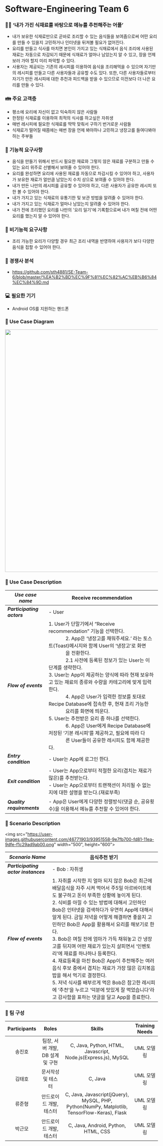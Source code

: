 # Software-Engineering Team 6

### 👨‍💻 ‘내가 가진 식재료를 바탕으로 메뉴를 추천해주는 어플’
- 내가 보유한 식재료만으로 곧바로 조리할 수 있는 음식들을 보여줌으로써 어떤 요리를 만들 수 있을지 고민하거나 인터넷을 뒤져볼 필요가 없어진다.
- 요리를 만들고 식사를 마치면 본인이 가지고 있는 식재료에서 음식 조리에 사용된 재료는 자동으로 차감되기 때문에 식재료가 얼마나 남았는지 알 수 있고, 장을 언제 보러 가야 할지 미리 파악할 수 있다.
- 사용자는 제공되는 기존의 레시피를 이용하여 음식을 조리해먹을 수 있으며 자기만의 레시피를 만들고 다른 사용자들과 공유할 수도 있다.
또한, 다른 사용자들로부터 자기가 만든 레시피에 대한 추천과 피드백을 받을 수 있으므로 이전보다 더 나은 요리를 만들 수 있다.


### 👪 주요 고객층
- 평소에 요리에 자신이 없고 익숙하지 않은 사람들
- 한정된 식재료를 이용하여 최적의 식사를 하고싶은 자취생
- 매번 레시피에 필요한 식재료를 딱딱 맞춰서 구하기 번거로운 사람들
- 식재료가 떨어질 때쯤에는 매번 장을 언제 봐야하나 고민하고 냉장고를 들여다봐야 하는 주부들

### 🎯 기능적 요구사항
- 음식을 만들기 위해서 반드시 필요한 재료와 그렇지 않은 재료를 구분하고 만들 수 있는 요리 위주로 선별해서 보여줄 수 있어야 한다.
- 요리를 완성하면 요리에 사용된 재료를 자동으로 차감시킬 수 있어야 하고, 사용자가 보유한 재료가 얼만큼 남았는지 수치 상으로 보여줄 수 있어야 한다.
- 내가 만든 나만의 레시피를 공유할 수 있어야 하고, 다른 사용자가 공유한 레시피 또한 볼 수 있어야 한다.
- 내가 가지고 있는 식재료의 유통기한 및 보관 방법을 알려줄 수 있어야 한다.
- 내가 가지고 있는 식재료가 얼마나 남았는지 알려줄 수 있어야 한다.
- 내가 전에 조리했던 요리를 나만의 '요리 일기'에 기록함으로써 내가 며칠 전에 어떤 요리를 했는지 알 수 있어야 한다.

### 🏹 비기능적 요구사항
- 조리 가능한 요리가 다양할 경우 최근 조리 내역을 반영하여 사용자가 보다 다양한 음식을 접할 수 있어야 한다.

### 🏢 경쟁사 분석
- <https://github.com/sth4881/SE-Team-6/blob/master/%EA%B2%BD%EC%9F%81%EC%82%AC%EB%B6%84%EC%84%9D.md>

### 💻 필요한 기기
- Android OS를 지원하는 핸드폰

### 📑 Use Case Diagram
<img src="https://user-images.githubusercontent.com/69136953/93884905-74e17400-fd1e-11ea-9b24-0cfbc12aba10.png" width="1000" height="800"></img>

### 📑 Use Case Description
***Use case name*** | Receive recommendation
-- | --
***Participating actors*** | - User
***Flow of events*** | 1. User가 단말기에서 “Receive recommendation” 기능을 선택한다.<br/>                2. App은 ‘냉장고를 채워주세요.’ 라는 토스트(Toast)메시지와 함께             User의 ‘냉장고’로 화면                을 전환한다.<br/>                2.1 사전에 등록된 정보가 있는 User는 이 단계를 생략한다.<br/>   3. User는 App이 제공하는 양식에 따라 현재 보유하고 있는 재료의 종류와 수량을 카테고리에 맞게 입력한다.<br/>                4. App은 User가 입력한 정보를 토대로 Recipe Database에 접속한 후, 현재 조리 가능한                요리를 화면에 띄운다.</br>   5. User는 추천받은 요리 중 하나를 선택한다.</br>                6. App은 User에게 Recipe Database에 저장된 ‘기본 레시피’를 제공하고, 필요에 따라 다                른 User들이 공유한 레시피도 함께 제공한다. 
***Entry condition*** | - User는 App에 로그인 한다.
***Exit condition*** | - User는 App으로부터 적절한 요리(겹치는 재료가 많은)를 추천받는다. </br>   - User는 App으로부터 트랜잭션이 처리될 수 없는지에 대한 설명을 받는다.(재료부족)
***Quality requirements*** | - App은 User에게 다양한 정렬방식(댓글 순, 공유횟수)을 이용해서 메뉴를 추천할 수 있어야 한다.

### 📑 Scenario Description
<img src="https://user-images.githubusercontent.com/46771903/93951558-9e7fb700-fd81-11ea-9dfe-f1c29ad9ab00.png" width="500", height="600"></img>


***Scenario Name*** | 음식추천 받기
-- | --
***Participating actor instances*** | - Bob : 자취생
***Flow of events*** | 1. 자취를 시작한 지 얼마 되지 않은 Bob은 최근에 배달음식을 자주 시켜 먹어서 주5일 아르바이트에도 불구하고 돈이 부족한 상황에 놓이게 된다.<br/> 2. 식비를 아낄 수 있는 방법에 대해서 고민하던 Bob은 인터넷을 검색하다가 우연히 App에 대해서 알게 된다. 금일 저녁을 어떻게 해결하면 좋을지 고민하던 Bob은 App을 활용해서 요리를 해보기로 한다.<br/> 3. Bob은 며칠 전에 엄마가 가득 채워놓고 간 냉장고를 뒤지며 어떤 재료가 있는지 살피면서 ‘인벤토리’에 재료를 하나하나 등록한다.<br/>   4. 재료등록을 마친 Bob은 App이 추천해주는 여러 음식 후보 중에서 겹치는 재료가 가장 많은 김치볶음밥을 해서 먹기로 결정한다.<br/>   5. 저녁 식사를 배부르게 먹은 Bob은 참고한 레시피에 ‘추천’을 누르고 ‘덕분에 맛있게 잘 먹었습니다’라고 감사함을 표하는 댓글을 달고 App을 종료한다.

### 🤝 팀 구성
| Participants | Roles | Skills | Training Needs |
|:------------:|:-----:|:------:|:--------------:|
| 송진호 | 팀장, 서버 개발, DB 설계 및 구현 | C, Java, Python, HTML, Javascript, Node.js(Express.js), MySQL | UML 모델링 |
| 김태호 | 문서작성 및 테스터 | C, Java | UML 모델링 |
| 류준형 | 안드로이드 개발, 테스터 | C, Java, Javascript(jQuery), MySQL, PHP, Python(NumPy, Matplotlib, TensorFlow-Keras), Flask | UML 모델링 |
| 박근모 | 안드로이드 개발, 테스터| C, Java, Android, Python, HTML, CSS | UML 모델링 |

